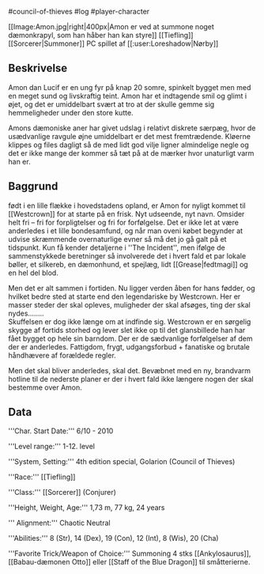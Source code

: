 #council-of-thieves #log #player-character

[[Image:Amon.jpg|right|400px|Amon er ved at summone noget dæmonkrapyl, som han håber han kan styre]]
[[Tiefling]] [[Sorcerer|Summoner]] PC spillet af [[:user:Loreshadow|Nørby]]
## Beskrivelse 
Amon dan Lucif er en ung fyr på knap 20 somre, spinkelt bygget men med en meget sund og livskraftig teint. Amon har et indtagende smil og glimt i øjet, og det er umiddelbart svært at tro at der skulle gemme sig hemmeligheder under den store kutte. 
Amons dæmoniske aner har givet udslag i relativt diskrete særpæg, hvor de usædvanlige ravgule øjne umiddelbart er det mest fremtrædende. Kløerne klippes og files dagligt så de med lidt god vilje ligner almindelige negle og det er ikke mange der kommer så tæt på at de mærker hvor unaturligt varm han er.
## Baggrund 
født i en lille flække i hovedstadens opland, er Amon for nyligt kommet til [[Westcrown]] for at starte på en frisk. Nyt udseende, nyt navn. Omsider helt fri – fri for forpligtelser og fri for forfølgelse. Det er ikke let at være anderledes i et lille bondesamfund, og når man oveni købet begynder at udvise skræmmende overnaturlige evner så må det jo gå galt på et tidspunkt. Kun få kender detaljerne i ''The Incident'', men ifølge de sammenstykkede beretninger så involverede det i hvert fald et par lokale bøller, et silkereb, en dæmonhund, et spejlæg, lidt [[Grease|fedtmagi]] og en hel del blod.
Men det er alt sammen i fortiden. Nu ligger verden åben for hans fødder, og hvilket bedre sted at starte end den legendariske by Westcrown. Her er masser steder der skal opleves, muligheder der skal afsøges, ting der skal nydes…..... <br>
Skuffelsen er dog ikke længe om at indfinde sig. Westcrown er en sørgelig skygge af fortids storhed og lever slet ikke op til det glansbillede han har fået bygget op hele sin barndom. Der er de sædvanlige forfølgelser af dem der er anderledes. Fattigdom, frygt, udgangsforbud + fanatiske og brutale håndhævere af forældede regler. 
Men det skal bliver anderledes, skal det. Bevæbnet med en ny, brandvarm hotline til de nederste planer er der i hvert fald ikke længere nogen der skal bestemme over Amon.
## Data 
'''Char. Start Date:''' 6/10 - 2010
'''Level range:''' 1-12. level 
'''System, Setting:''' 4th edition special, Golarion (Council of Thieves)
'''Race:''' [[Tiefling]] 
'''Class:''' [[Sorcerer]] (Conjurer)
'''Height, Weight, Age:''' 1,73 m, 77 kg, 24 years
''' Alignment:''' Chaotic Neutral
'''Abilities:''' 8 (Str), 14 (Dex), 19 (Con), 12 (Int), 8 (Wis), 20 (Cha) 
'''Favorite Trick/Weapon of Choice:''' Summoning 4 stks [[Ankylosaurus]], [[Babau-dæmonen Otto]] eller [[Staff of the Blue Dragon]] til småtterierne.
